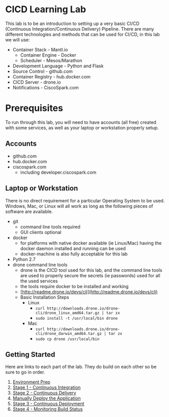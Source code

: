 # CICD Learning Lab

This lab is to be an introduction to setting up a very basic CI/CD (Continuous Integration/Continuous Delivery) Pipeline.  There are many different technologies and methods that can be used for CI/CD, in this lab we will use:

* Container Stack - Mantl.io
  * Container Engine - Docker
  * Scheduler - Mesos/Marathon
* Development Language - Python and Flask
* Source Control - github.com
* Container Registry - hub.docker.com
* CICD Server - drone.io
* Notifications - CiscoSpark.com

# Prerequisites

To run through this lab, you will need to have accounts (all free) created with some services, as well as your laptop or workstation properly setup.

## Accounts

* github.com
* hub.docker.com
* ciscospark.com
  * including developer.ciscospark.com

## Laptop or Workstation

There is no direct requirement for a particular Operating System to be used.  Windows, Mac, or Linux will all work as long as the following pieces of software are available.

* git
  * command line tools required
  * GUI clients optional
* docker
  * for platforms with native docker available (ie Linux/Mac) having the docker daemon installed and running can be used
  * docker-machine is also fully acceptable for this lab
* Python 2.7
* drone command line tools
  * drone is the CICD tool used for this lab, and the command line tools are used to properly secure the secrets (ie passwords) used for all the used services
  * the tools require docker to be installed and working
  * [http://readme.drone.io/devs/cli](http://readme.drone.io/devs/cli)
  * Basic Installation Steps
    * Linux
      * `curl http://downloads.drone.io/drone-cli/drone_linux_amd64.tar.gz | tar zx`
      * `sudo install -t /usr/local/bin drone`
    * Mac
      * `curl http://downloads.drone.io/drone-cli/drone_darwin_amd64.tar.gz | tar zx`
      * `sudo cp drone /usr/local/bin`

## Getting Started

Here are links to each part of the lab.  They do build on each other so be sure to go in order.

1. [Environment Prep](environment_prep.md)
2. [Stage 1 - Continuous Integration](cicd_stage_1.md)
3. [Stage 2 - Continuous Delivery](cicd_stage_2.md)
4. [Manually Deploy the Application](manual_app_deploy.md)
5. [Stage 3 - Continuous Deployment](cicd_stage_3.md)
6. [Stage 4 - Monitoring Build Status](monitor_build.md)

